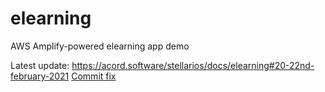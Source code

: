 # elearning
AWS Amplify-powered elearning app demo

Latest update: https://acord.software/stellarios/docs/elearning#20-22nd-february-2021
[Commit fix](https://stackoverflow.com/questions/23609991/git-github-commit-at-past-date)